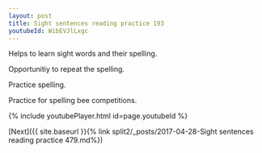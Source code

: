 ```yaml
---
layout: post
title: Sight sentences reading practice 193
youtubeId: WibEVJlLxgc
---
```

 
 
Helps to learn sight words and their spelling.

Opportunitiy to repeat the spelling. 

Practice spelling. 
 
Practice for spelling bee competitions. 
 
{% include youtubePlayer.html id=page.youtubeId %}
 
 

[Next]({{ site.baseurl }}{% link  split2/_posts/2017-04-28-Sight sentences reading practice 479.md%})
 
